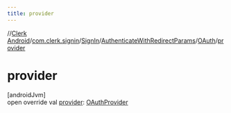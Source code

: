 ```yaml
---
title: provider
---
```

//[Clerk Android](../../../../../index.html)/[com.clerk.signin](../../../index.html)/[SignIn](../../index.html)/[AuthenticateWithRedirectParams](../index.html)/[OAuth](index.html)/[provider](provider.html)



# provider



[androidJvm]\
open override val [provider](provider.html): [OAuthProvider](../../../../com.clerk.sso/-o-auth-provider/index.html)




